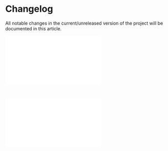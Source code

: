 # Changelog

All notable changes in the current/unreleased version of the project will be documented in this article.

![](versions/Prototype.md ':include')

<br>

![](versions/0.0.1.md ':include')

<br>

<!-- ## Other versions
- [v1.0.0](v1.0.0.md)
- [v1.0.1](v1.0.1.md)
- [v1.0.2](v1.0.2.md)
- [v1.0.3](v1.0.3.md)  -->

